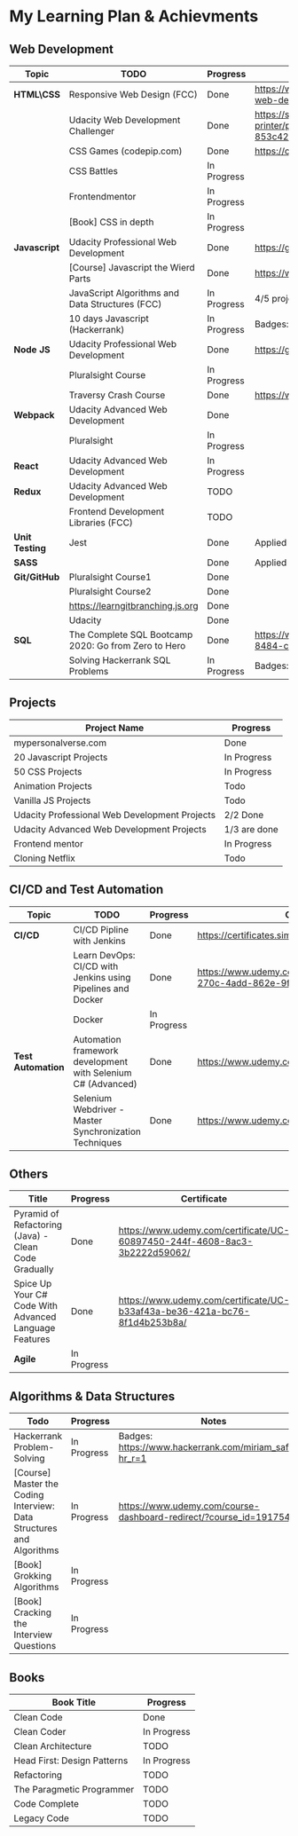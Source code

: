 # My Learning Plan & Achievments

## Web Development

Topic          | TODO                                 | Progress    | Certificate 
---------------|--------------------------------------|-------------|--------------------------------------------------------------------------------
|**HTML\CSS**  | Responsive Web Design (FCC)          | Done        | https://www.freecodecamp.org/certification/miriam.safwat/responsive-web-design
|              | Udacity Web Development Challenger   | Done        | https://s3-us-west-2.amazonaws.com/udacity-printer/production/certificates/81bfde12-b8a5-4335-8d57-853c42f480a5.pdf    
|              | CSS Games (codepip.com)              | Done        | https://codepip.com/user/Miriamsafwat/
|              | CSS Battles                          | In Progress |
|              | Frontendmentor                       | In Progress |
|              | [Book] CSS in depth                  | In Progress |
|**Javascript**| Udacity Professional Web Development | Done        | https://graduation.udacity.com/confirm/DKUDQLH5
|              | [Course] Javascript the Wierd Parts  | Done        | https://www.udemy.com/certificate/UC-WIJV9SPX/
|              | JavaScript Algorithms and Data Structures (FCC) | In Progress | 4/5 projects are done
|              | 10 days Javascript (Hackerrank)      | In Progress | Badges: https://www.hackerrank.com/miriam_safwat
|**Node JS**   | Udacity Professional Web Development | Done        | https://graduation.udacity.com/confirm/DKUDQLH5
|              | Pluralsight Course                   | In Progress |
|              | Traversy Crash Course                | Done        | https://www.youtube.com/watch?v=fBNz5xF-Kx4&t=4500s
|**Webpack**   | Udacity Advanced Web Development     | Done        |
|              | Pluralsight                          | In Progress |
|**React**     | Udacity Advanced Web Development     | In Progress |
|**Redux**     | Udacity Advanced Web Development     | TODO |
|              |Frontend Development Libraries (FCC)  | TODO |
|**Unit Testing**|Jest                                | Done | Applied in Udacity Webpack project
|**SASS**      |                                      | Done | Applied in Udacity Webpack project
|**Git/GitHub**| Pluralsight Course1                  | Done |
|              | Pluralsight Course2                  | Done |
|              | https://learngitbranching.js.org     | Done |
|              | Udacity                              | Done |
|**SQL**       | The Complete SQL Bootcamp 2020: Go from Zero to Hero         | Done | https://www.udemy.com/certificate/UC-10afedbc-524e-4130-8484-c195b69c7cb0/ 
|              | Solving Hackerrank SQL Problems      | In Progress | Badges: https://www.hackerrank.com/miriam_safwat


## Projects
Project Name                          | Progress    
--------------------------------------|-------------
|mypersonalverse.com | Done
| 20 Javascript Projects | In Progress
| 50 CSS Projects | In Progress
| Animation Projects | Todo
| Vanilla JS Projects | Todo
| Udacity Professional Web Development Projects | 2/2 Done
| Udacity Advanced Web Development Projects | 1/3 are done
| Frontend mentor | In Progress
| Cloning Netflix | Todo

## CI/CD and Test Automation
Topic          | TODO                                 | Progress    | Certificate 
---------------|--------------------------------------|-------------|--------------------------------------------------------------------------------
|**CI/CD**     | CI/CD Pipline with Jenkins           | Done | https://certificates.simplicdn.net/share/2522821.pdf
|              | Learn DevOps: CI/CD with Jenkins using Pipelines and Docker| Done | https://www.udemy.com/certificate/UC-70bccad5-270c-4add-862e-9fa2f9bb8c62/
|              | Docker                               |In Progress|
|**Test Automation**|Automation framework development with Selenium C# (Advanced)  | Done | https://www.udemy.com/certificate/UC-OEKES1T2/
|                   |Selenium Webdriver - Master Synchronization Techniques        | Done | https://www.udemy.com/certificate/UC-T5DH3ZDF/

## Others
Title                                                   |  Progress  | Certificate 
--------------------------------------------------------|------------|------------------------------------
| Pyramid of Refactoring (Java) - Clean Code Gradually  | Done       | https://www.udemy.com/certificate/UC-60897450-244f-4608-8ac3-3b2222d59062/ 
| Spice Up Your C# Code With Advanced Language Features | Done       | https://www.udemy.com/certificate/UC-b33af43a-be36-421a-bc76-8f1d4b253b8a/ 
|**Agile**                                              | In Progress|

## Algorithms & Data Structures
Todo                                  | Progress    | Notes |
--------------------------------------|-------------|----|
| Hackerrank Problem-Solving | In Progress  | Badges: https://www.hackerrank.com/miriam_safwat?hr_r=1
| [Course] Master the Coding Interview: Data Structures and Algorithms | In Progress | https://www.udemy.com/course-dashboard-redirect/?course_id=1917546
| [Book] Grokking Algorithms | In Progress |
| [Book] Cracking the Interview Questions  | In Progress |


## Books
Book Title                            | Progress    
--------------------------------------|-------------
| Clean Code |  Done |
| Clean Coder | In Progress |
| Clean Architecture | TODO |
| Head First: Design Patterns | In Progress |
| Refactoring | TODO |
| The Paragmetic Programmer   | TODO |
| Code Complete  | TODO |
| Legacy Code  | TODO |
